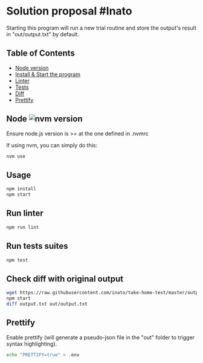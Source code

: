 # Solution proposal #Inato

Starting this program will run a new trial routine and store the output's result in "out/output.txt" by default.

## Table of Contents

- [Node version](#node)
- [Install & Start the program](#usage)
- [Linter](#run-linter)
- [Tests](#run-tests-suites)
- [Diff](#check-diff-with-original-output)
- [Prettify](#prettify)

## Node ![nvm version](https://img.shields.io/badge/version-v10.15.3-green.svg)

Ensure node.js version is >= at the one defined in .nvmrc

If using nvm, you can simply do this:

```sh
nvm use
```

## Usage

```sh
npm install
npm start
```

## Run linter
```sh
npm run lint
```

## Run tests suites
```sh
npm test
```

## Check diff with original output
```sh
wget https://raw.githubusercontent.com/inato/take-home-test/master/output.txt
npm start
diff output.txt out/output.txt
```

## Prettify

Enable prettify (will generate a pseudo-json file in the "out" folder to trigger syntax highlighting).

```sh
echo "PRETTIFY=true" > .env
```
